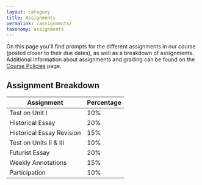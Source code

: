 ```yaml
---
layout: category
title: Assignments
permalink: /assignments/
taxonomy: assignments
---
```


On this page you'll find prompts for the different assignments in our course (posted closer to their due dates), as well as a breakdown of assignments. Additional information about assignments and grading can be found on the [Course Policies](/policies/) page.

## Assignment Breakdown

Assignment|Percentage
---|--
Test on Unit I|10%
Historical Essay|20%
Historical Essay Revision|15%
Test on Units II & III|10%
Futurist Essay|20%
Weekly Annotations|15%
Participation|10%

